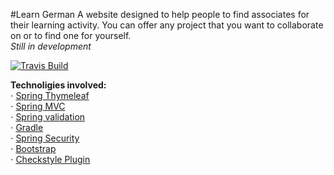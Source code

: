#Learn German
A website designed to help people to find associates for their learning activity.
You can offer any project that you want to collaborate on or to find one for yourself.<br />
_Still in development_

[![Travis Build](https://api.travis-ci.org/RedSulfur/sample-project.svg?branch=master)](https://travis-ci.org/RedSulfur/sample-project)

**Technoligies involved:**<br />
⋅ [Spring Thymeleaf](http://www.thymeleaf.org/doc/tutorials/2.1/thymeleafspring.html)<br />
⋅ [Spring MVC](http://docs.spring.io/spring/docs/current/spring-framework-reference/html/mvc.html)<br />
⋅ [Spring validation](http://docs.spring.io/spring/docs/current/spring-framework-reference/html/validation.html)<br />
⋅ [Gradle](https://docs.gradle.org/current/userguide/userguide)<br />
⋅ [Spring Security](http://docs.spring.io/autorepo/docs/spring-security/4.1.x/reference/htmlsingle/)<br />
⋅ [Bootstrap](http://getbootstrap.com/getting-started/)<br />
⋅ [Checkstyle Plugin](https://github.com/jshiell/checkstyle-idea/)<br />
